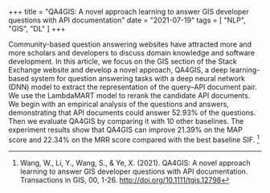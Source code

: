 +++
title = "QA4GIS: A novel approach learning to answer GIS developer questions with API documentation"
date = "2021-07-19"
tags = [
    "NLP",
    "GIS",
    "DL"
]
+++

Community-based question answering websites have attracted more and more scholars and developers to discuss domain knowledge and software development.<!--more--> In this article, we focus on the GIS section of the Stack Exchange website and develop a novel approach, QA4GIS, a deep learning-based system for question answering tasks with a deep neural network (DNN) model to extract the representation of the query–API document pair. We use the LambdaMART model to rerank the candidate API documents. We begin with an empirical analysis of the questions and answers, demonstrating that API documents could answer 52.93% of the questions. Then we evaluate QA4GIS by comparing it with 10 other baselines. The experiment results show that QA4GIS can improve 21.39% on the MAP score and 22.34% on the MRR score compared with the best baseline SIF. [^1]


[^1]: Wang, W., Li, Y., Wang, S., & Ye, X. (2021). QA4GIS: A novel approach learning to answer GIS developer questions with API documentation. Transactions in GIS, 00, 1-26. http://doi.org/10.1111/tgis.12798

